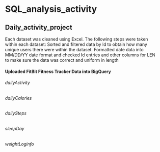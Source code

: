 # SQL_analysis_activity
## Daily_activity_project
Each dataset was cleaned using Excel. The following steps were taken within each dataset: Sorted and filtered data by Id to obtain how many unique users there were within the dataset. Formatted date data into MM/DD/YY date format and checked Id entries and other columns for LEN to make sure the data was correct and uniform in length
#### Uploaded FitBit Fitness Tracker Data into BigQuery
###### dailyActivity
###### dailyCalories
###### dailySteps
###### sleepDay
###### weightLoginfo
